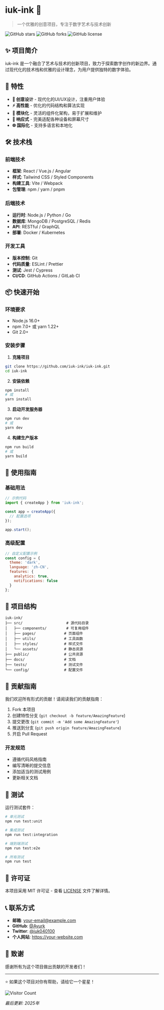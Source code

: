 # iuk-ink 🎨

> 一个优雅的创意项目，专注于数字艺术与技术创新

![GitHub stars](https://img.shields.io/github/stars/iuk-ink/iuk-ink?style=social)
![GitHub forks](https://img.shields.io/github/forks/iuk-ink/iuk-ink?style=social)
![GitHub license](https://img.shields.io/github/license/iuk-ink/iuk-ink)

## ✨ 项目简介

iuk-ink 是一个融合了艺术与技术的创新项目，致力于探索数字创作的新边界。通过现代化的技术栈和优雅的设计理念，为用户提供独特的数字体验。

## 🚀 特性

- **🎨 创意设计** - 现代化的UI/UX设计，注重用户体验
- **⚡ 高性能** - 优化的代码结构和算法实现
- **🔧 模块化** - 灵活的组件化架构，易于扩展和维护
- **📱 响应式** - 完美适配各种设备和屏幕尺寸
- **🌐 国际化** - 支持多语言和本地化

## 🛠️ 技术栈

### 前端技术
- **框架**: React / Vue.js / Angular
- **样式**: Tailwind CSS / Styled Components
- **构建工具**: Vite / Webpack
- **包管理**: npm / yarn / pnpm

### 后端技术
- **运行时**: Node.js / Python / Go
- **数据库**: MongoDB / PostgreSQL / Redis
- **API**: RESTful / GraphQL
- **部署**: Docker / Kubernetes

### 开发工具
- **版本控制**: Git
- **代码质量**: ESLint / Prettier
- **测试**: Jest / Cypress
- **CI/CD**: GitHub Actions / GitLab CI

## 📦 快速开始

### 环境要求
- Node.js 16.0+
- npm 7.0+ 或 yarn 1.22+
- Git 2.0+

### 安装步骤

1. **克隆项目**
```bash
git clone https://github.com/iuk-ink/iuk-ink.git
cd iuk-ink
```

2. **安装依赖**
```bash
npm install
# 或
yarn install
```

3. **启动开发服务器**
```bash
npm run dev
# 或
yarn dev
```

4. **构建生产版本**
```bash
npm run build
# 或
yarn build
```

## 🎯 使用指南

### 基础用法
```javascript
// 示例代码
import { createApp } from 'iuk-ink';

const app = createApp({
  // 配置选项
});

app.start();
```

### 高级配置
```javascript
// 自定义配置示例
const config = {
  theme: 'dark',
  language: 'zh-CN',
  features: {
    analytics: true,
    notifications: false
  }
};
```

## 📁 项目结构

```
iuk-ink/
├── src/                    # 源代码目录
│   ├── components/         # 可复用组件
│   ├── pages/             # 页面组件
│   ├── utils/             # 工具函数
│   ├── styles/            # 样式文件
│   └── assets/            # 静态资源
├── public/                # 公共资源
├── docs/                  # 文档
├── tests/                 # 测试文件
└── config/                # 配置文件
```

## 🤝 贡献指南

我们欢迎所有形式的贡献！请阅读我们的贡献指南：

1. Fork 本项目
2. 创建特性分支 (`git checkout -b feature/AmazingFeature`)
3. 提交更改 (`git commit -m 'Add some AmazingFeature'`)
4. 推送到分支 (`git push origin feature/AmazingFeature`)
5. 开启 Pull Request

### 开发规范
- 遵循代码风格指南
- 编写清晰的提交信息
- 添加适当的测试用例
- 更新相关文档

## 🧪 测试

运行测试套件：

```bash
# 单元测试
npm run test:unit

# 集成测试
npm run test:integration

# 端到端测试
npm run test:e2e

# 所有测试
npm run test
```

## 📄 许可证

本项目采用 MIT 许可证 - 查看 [LICENSE](LICENSE) 文件了解详情。

## 📞 联系方式

- **邮箱**: your-email@example.com
- **GitHub**: [@Ayurk](https://github.com/iuk-ink)
- **Twitter**: [@iuk040100](https://twitter.com/iuk040100)
- **个人网站**: https://your-website.com

## 🙏 致谢

感谢所有为这个项目做出贡献的开发者们！

---

⭐ 如果这个项目对你有帮助，请给它一个星星！

![Visitor Count](https://visitor-badge.laobi.icu/badge?page_id=iuk-ink.iuk-ink)

*最后更新: 2025年*